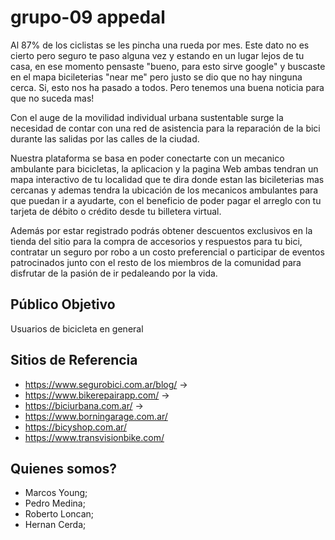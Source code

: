# grupo-09 appedal
Al 87% de los ciclistas se les pincha una rueda por mes. Este dato no es cierto pero seguro te paso alguna vez y estando en un lugar lejos de tu casa, en ese momento pensaste "bueno, para esto sirve google" y buscaste en el mapa bicileterias "near me" pero justo se dio que no hay ninguna cerca. 
Si, esto nos ha pasado a todos. Pero tenemos una buena noticia para que no suceda mas! 

Con el auge de la movilidad individual urbana sustentable surge la necesidad de contar con una red de asistencia para la reparación de la bici durante las salidas por las calles de la ciudad.

Nuestra plataforma se basa en poder conectarte con un mecanico ambulante para bicicletas, la aplicacion y la pagina Web ambas tendran un mapa interactivo de tu localidad que te dira donde estan las bicileterias mas cercanas y ademas tendra la ubicación de los mecanicos ambulantes para que puedan ir a ayudarte, con el beneficio de poder pagar el arreglo con tu tarjeta de débito o crédito desde tu billetera virtual.

Además por estar registrado podrás obtener descuentos exclusivos en la tienda del sitio para la compra de accesorios y respuestos para tu bici, contratar un seguro por robo a un costo preferencial o participar de eventos patrocinados junto con el resto de los miembros de la comunidad para disfrutar de la pasión de ir pedaleando por la vida.

## Público Objetivo
Usuarios de bicicleta en general


## Sitios de Referencia
- https://www.segurobici.com.ar/blog/ ->
- https://www.bikerepairapp.com/ ->
- https://biciurbana.com.ar/ ->
- https://www.borningarage.com.ar/
- https://bicyshop.com.ar/
- https://www.transvisionbike.com/




## Quienes somos?
- Marcos Young;
- Pedro Medina;
- Roberto Loncan;
- Hernan Cerda;